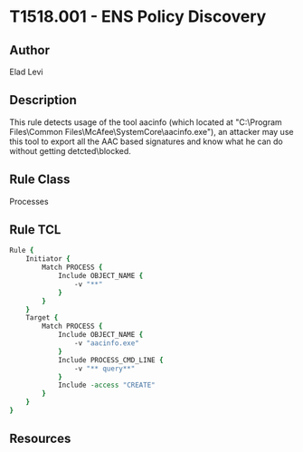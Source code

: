 # T1518.001 - ENS Policy Discovery

## Author
Elad Levi

## Description
This rule detects usage of the tool aacinfo (which located at "C:\Program Files\Common Files\McAfee\SystemCore\aacinfo.exe"), an attacker may use this tool to export all the AAC based signatures and know what he can do without getting detcted\blocked.

## Rule Class
Processes

## Rule TCL
```tcl
Rule {
	Initiator {
		Match PROCESS {
			Include OBJECT_NAME {
				-v "**"
			}
		}
    }
	Target {
		Match PROCESS {
			Include OBJECT_NAME {
				-v "aacinfo.exe"
			}
			Include PROCESS_CMD_LINE {
				-v "** query**"
			}
			Include -access "CREATE"
		}
	}
}
```

## Resources
